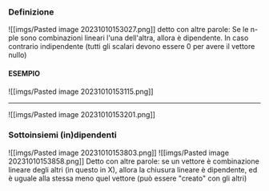 ### Definizione
![[imgs/Pasted image 20231010153027.png]]
detto con altre parole:
Se le n-ple sono combinazioni lineari l'una dell'altra, allora è dipendente.
In caso contrario indipendente (tutti gli scalari devono essere 0 per avere il vettore nullo)
#### ESEMPIO
![[imgs/Pasted image 20231010153115.png]]

---
![[imgs/Pasted image 20231010153201.png]]

### Sottoinsiemi (in)dipendenti
![[imgs/Pasted image 20231010153803.png]]
![[imgs/Pasted image 20231010153858.png]]
Detto con altre parole: se un vettore è combinazione lineare degli altri (in questo in X), allora la chiusura lineare è dipendente, ed è uguale alla stessa meno quel vettore (può essere "creato" con gli altri)

